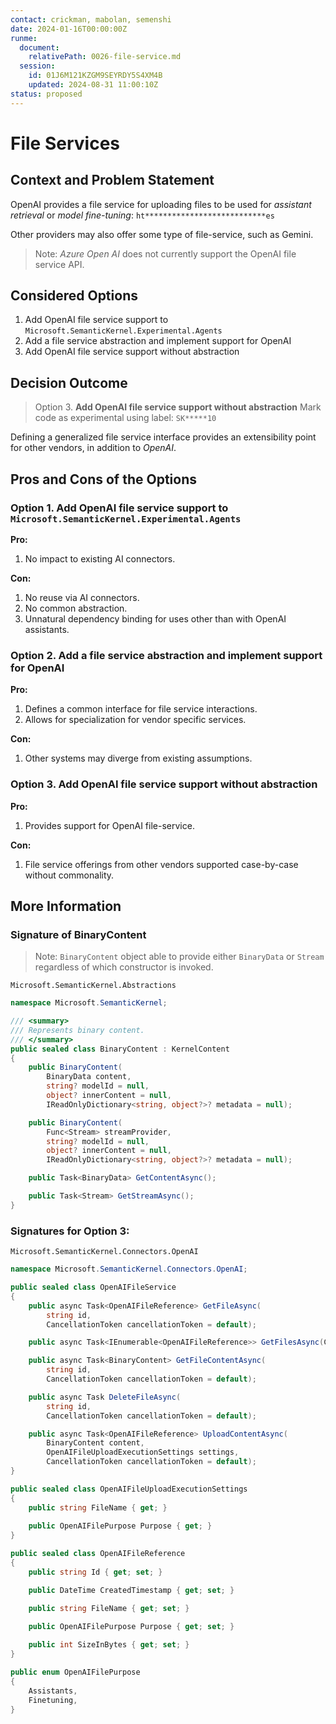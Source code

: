 ```yaml
---
contact: crickman, mabolan, semenshi
date: 2024-01-16T00:00:00Z
runme:
  document:
    relativePath: 0026-file-service.md
  session:
    id: 01J6M121KZGM9SEYRDY5S4XM4B
    updated: 2024-08-31 11:00:10Z
status: proposed
---
```


# File Services

## Context and Problem Statement

OpenAI provides a file service for uploading files to be used for *assistant retrieval* or *model fine-tuning*: `ht***************************es`

Other providers may also offer some type of file-service, such as Gemini.

> Note: *Azure Open AI* does not currently support the OpenAI file service API.

## Considered Options

1. Add OpenAI file service support to `Microsoft.SemanticKernel.Experimental.Agents`
2. Add a file service abstraction and implement support for OpenAI
3. Add OpenAI file service support without abstraction

## Decision Outcome

> Option 3. **Add OpenAI file service support without abstraction**
> Mark code as experimental using label: `SK*****10`

Defining a generalized file service interface provides an extensibility point for other vendors, in addition to *OpenAI*.

## Pros and Cons of the Options

### Option 1. Add OpenAI file service support to `Microsoft.SemanticKernel.Experimental.Agents`

**Pro:**

1. No impact to existing AI connectors.

**Con:**

1. No reuse via AI connectors.
2. No common abstraction.
3. Unnatural dependency binding for uses other than with OpenAI assistants.

### Option 2. Add a file service abstraction and implement support for OpenAI

**Pro:**

1. Defines a common interface for file service interactions.
2. Allows for specialization for vendor specific services.

**Con:**

1. Other systems may diverge from existing assumptions.

### Option 3. Add OpenAI file service support without abstraction

**Pro:**

1. Provides support for OpenAI file-service.

**Con:**

1. File service offerings from other vendors supported case-by-case without commonality.

## More Information

### Signature of BinaryContent

> Note: `BinaryContent` object able to provide either `BinaryData` or `Stream` regardless of which constructor is invoked.

 `Microsoft.SemanticKernel.Abstractions`

```csharp {"id":"01J6KQ3GKCRWDCGE797WGPR3BC"}
namespace Microsoft.SemanticKernel;

/// <summary>
/// Represents binary content.
/// </summary>
public sealed class BinaryContent : KernelContent
{
    public BinaryContent(
        BinaryData content,
        string? modelId = null,
        object? innerContent = null,
        IReadOnlyDictionary<string, object?>? metadata = null);

    public BinaryContent(
        Func<Stream> streamProvider,
        string? modelId = null,
        object? innerContent = null,
        IReadOnlyDictionary<string, object?>? metadata = null);

    public Task<BinaryData> GetContentAsync();

    public Task<Stream> GetStreamAsync();
}
```

### Signatures for Option 3:

 `Microsoft.SemanticKernel.Connectors.OpenAI`

```csharp {"id":"01J6KQ3GKCRWDCGE797X9Q2N96"}
namespace Microsoft.SemanticKernel.Connectors.OpenAI;

public sealed class OpenAIFileService
{
    public async Task<OpenAIFileReference> GetFileAsync(
        string id,
        CancellationToken cancellationToken = default);

    public async Task<IEnumerable<OpenAIFileReference>> GetFilesAsync(CancellationToken cancellationToken = default);

    public async Task<BinaryContent> GetFileContentAsync(
        string id,
        CancellationToken cancellationToken = default);

    public async Task DeleteFileAsync(
        string id,
        CancellationToken cancellationToken = default);

    public async Task<OpenAIFileReference> UploadContentAsync(
        BinaryContent content,
        OpenAIFileUploadExecutionSettings settings,
        CancellationToken cancellationToken = default);
}

public sealed class OpenAIFileUploadExecutionSettings
{
    public string FileName { get; }
 
    public OpenAIFilePurpose Purpose { get; }
}

public sealed class OpenAIFileReference
{
    public string Id { get; set; }

    public DateTime CreatedTimestamp { get; set; }

    public string FileName { get; set; }
    
    public OpenAIFilePurpose Purpose { get; set; }

    public int SizeInBytes { get; set; }
}

public enum OpenAIFilePurpose
{
    Assistants,
    Finetuning,
}
```
